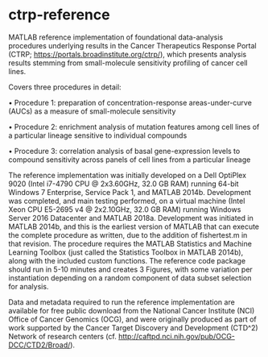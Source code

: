# ctrp-reference
MATLAB reference implementation of foundational data-analysis procedures underlying results in the Cancer Therapeutics Response Portal (CTRP; https://portals.broadinstitute.org/ctrp/), which presents analysis results stemming from small-molecule sensitivity profiling of cancer cell lines. 

Covers three procedures in detail:

•	Procedure 1: preparation of concentration-response areas-under-curve (AUCs) as a measure of small-molecule sensitivity

•	Procedure 2: enrichment analysis of mutation features among cell lines of a particular lineage sensitive to individual compounds

•	Procedure 3: correlation analysis of basal gene-expression levels to compound sensitivity across panels of cell lines from a particular lineage

The reference implementation was initially developed on a Dell OptiPlex 9020 (Intel i7-4790 CPU @ 2x3.60GHz, 32.0 GB RAM) running 64-bit Windows 7 Enterprise, Service Pack 1, and MATLAB 2014b. Development was completed, and main testing performed, on a virtual machine (Intel Xeon CPU E5-2695 v4 @ 2x2.10GHz, 32.0 GB RAM) running Windows Server 2016 Datacenter and MATLAB 2018a. Development was initiated in MATLAB 2014b, and this is the earliest version of MATLAB that can execute the complete procedure as written, due to the addition of fishertest.m in that revision. The procedure requires the MATLAB Statistics and Machine Learning Toolbox (just called the Statistics Toolbox in MATLAB 2014b), along with the included custom functions. The reference code package should run in 5-10 minutes and creates 3 Figures, with some variation per instantiation depending on a random component of data subset selection for analysis.

Data and metadata required to run the reference implementation are available for free public download from the National Cancer Institute (NCI) Office of Cancer Genomics (OCG), and were originally produced as part of work supported by the Cancer Target Discovery and Development (CTD^2) Network of research centers (cf. http://caftpd.nci.nih.gov/pub/OCG-DCC/CTD2/Broad/).
